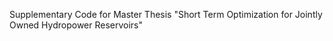 Supplementary Code for Master Thesis "Short Term Optimization for Jointly Owned Hydropower Reservoirs"